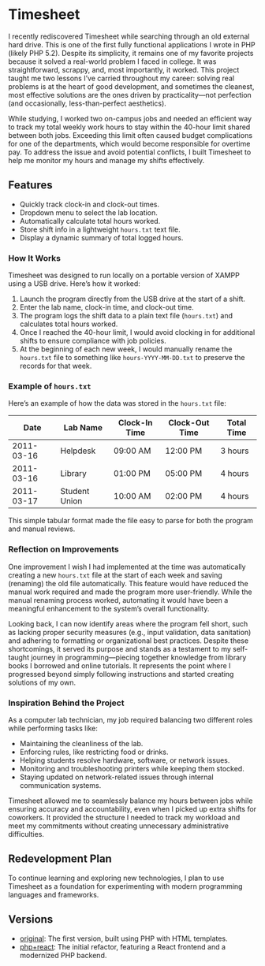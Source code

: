 # Timesheet

I recently rediscovered Timesheet while searching through an old external hard drive. This is one of the first fully functional applications I wrote in PHP (likely PHP 5.2). Despite its simplicity, it remains one of my favorite projects because it solved a real-world problem I faced in college. It was straightforward, scrappy, and, most importantly, it worked. This project taught me two lessons I’ve carried throughout my career: solving real problems is at the heart of good development, and sometimes the cleanest, most effective solutions are the ones driven by practicality—not perfection (and occasionally, less-than-perfect aesthetics).

While studying, I worked two on-campus jobs and needed an efficient way to track my total weekly work hours to stay within the 40-hour limit shared between both jobs. Exceeding this limit often caused budget complications for one of the departments, which would become responsible for overtime pay. To address the issue and avoid potential conflicts, I built Timesheet to help me monitor my hours and manage my shifts effectively.

## Features

- Quickly track clock-in and clock-out times.
- Dropdown menu to select the lab location.
- Automatically calculate total hours worked.
- Store shift info in a lightweight `hours.txt` text file.
- Display a dynamic summary of total logged hours.

### How It Works

Timesheet was designed to run locally on a portable version of XAMPP using a USB drive. Here’s how it worked:

1. Launch the program directly from the USB drive at the start of a shift.
2. Enter the lab name, clock-in time, and clock-out time.
3. The program logs the shift data to a plain text file (`hours.txt`) and calculates total hours worked.
4. Once I reached the 40-hour limit, I would avoid clocking in for additional shifts to ensure compliance with job policies.
5. At the beginning of each new week, I would manually rename the `hours.txt` file to something like `hours-YYYY-MM-DD.txt` to preserve the records for that week.

### Example of `hours.txt`

Here’s an example of how the data was stored in the `hours.txt` file:

| Date       | Lab Name      | Clock-In Time | Clock-Out Time | Total Time |  
|------------|---------------|---------------|----------------|------------|  
| 2011-03-16 | Helpdesk      | 09:00 AM      | 12:00 PM       | 3 hours    |  
| 2011-03-16 | Library       | 01:00 PM      | 05:00 PM       | 4 hours    |  
| 2011-03-17 | Student Union | 10:00 AM      | 02:00 PM       | 4 hours    |  

This simple tabular format made the file easy to parse for both the program and manual reviews.

### Reflection on Improvements

One improvement I wish I had implemented at the time was automatically creating a new `hours.txt` file at the start of each week and saving (renaming) the old file automatically. This feature would have reduced the manual work required and made the program more user-friendly. While the manual renaming process worked, automating it would have been a meaningful enhancement to the system’s overall functionality.

Looking back, I can now identify areas where the program fell short, such as lacking proper security measures (e.g., input validation, data sanitation) and adhering to formatting or organizational best practices. Despite these shortcomings, it served its purpose and stands as a testament to my self-taught journey in programming—piecing together knowledge from library books I borrowed and online tutorials. It represents the point where I progressed beyond simply following instructions and started creating solutions of my own.

### Inspiration Behind the Project

As a computer lab technician, my job required balancing two different roles while performing tasks like:
- Maintaining the cleanliness of the lab.
- Enforcing rules, like restricting food or drinks.
- Helping students resolve hardware, software, or network issues.
- Monitoring and troubleshooting printers while keeping them stocked.
- Staying updated on network-related issues through internal communication systems.

Timesheet allowed me to seamlessly balance my hours between jobs while ensuring accuracy and accountability, even when I picked up extra shifts for coworkers. It provided the structure I needed to track my workload and meet my commitments without creating unnecessary administrative difficulties.

## Redevelopment Plan

To continue learning and exploring new technologies, I plan to use Timesheet as a foundation for experimenting with modern programming languages and frameworks. 

## Versions
- [original](https://github.com/rxnlabs/timesheet/tree/archive): The first version, built using PHP with HTML templates.
- [php+react](https://github.com/rxnlabs/timesheet/tree/php%2Breact): The initial refactor, featuring a React frontend and a modernized PHP backend.